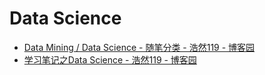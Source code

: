 # Data Science

* [Data Mining / Data Science - 随笔分类 - 浩然119 - 博客园](https://www.cnblogs.com/pegasus923/category/264077.html)
* [学习笔记之Data Science - 浩然119 - 博客园](https://www.cnblogs.com/pegasus923/p/8883011.html)
